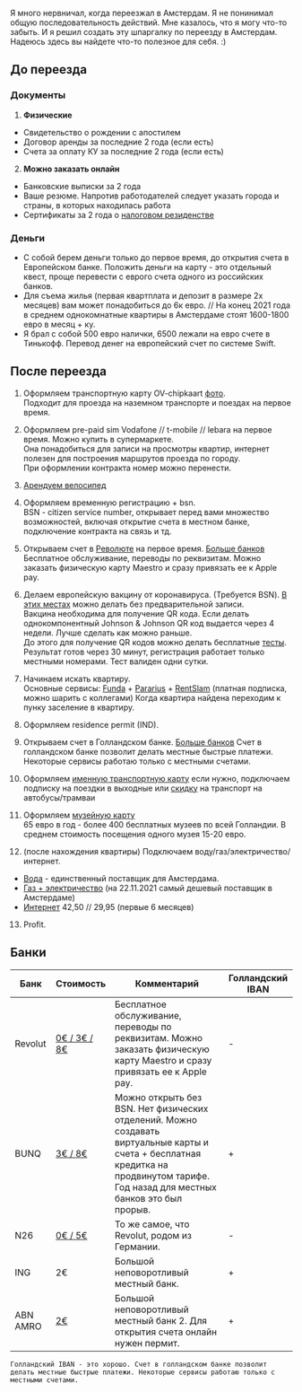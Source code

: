 Я много нервничал, когда переезжал в Амстердам. Я не понинимал общую последовательность действий. Мне казалось, что я могу что-то забыть. И я решил создать эту шпаргалку по переезду в Амстердам. Надеюсь здесь вы найдете что-то полезное для себя. :)

## До переезда

### Документы

1. **Физические**
* Свидетельство о рождении с апостилем 
* Договор аренды за последние 2 года (если есть)
* Cчета за оплату КУ за последние 2 года (если есть)

2. **Можно заказать онлайн**
* Банковские выписки за 2 года
* Ваше резюме. Напротив работодателей следует указать города и страны, в которых находилась работа
* Сертификаты за 2 года о [налоговом резиденстве](https://service.nalog.ru/nrez)

### Деньги
* С собой берем деньги только до первое время, до открытия счета в Европейском банке. Положить деньги на карту - это отдельный квест, проще перевести с еврого счета одного из российских банков. 
* Для съема жилья (первая квартплата и депозит в размере 2х месяцев) вам может понадобиться до 6к евро. // На конец 2021 года в среднем однокомнатные квартиры в Амстердаме стоят 1600-1800 евро в месяц + ку.
* Я брал с собой 500 евро налички, 6500 лежали на евро счете в Тинькофф. Перевод денег на европейский счет по системе Swift.

## После переезда

1. Оформляем транспортную карту OV-chipkaart [фото](https://www.amsterdamtips.com/news/wp-content/uploads/2019/01/ov-chipkaart.jpg).  
Подходит для проезда на наземном транспорте и поездах на первое время. 

2. Оформляем pre-paid sim Vodafone // t-mobile // lebara на первое время. Можно купить в супермаркете.  
Она понадобиться для записи на просмотры квартир, интернет полезен для построения маршрутов проезда по городу.  
При оформлении контракта номер можно перенести. 

3. [Арендуем велосипед](https://swapfiets.nl/)

4. Оформляем временную регистрацию + bsn.  
BSN - citizen service number, открывает перед вами множество возможностей, включая открытие счета в местном банке, подключение контракта на связь и тд.

5. Открываем счет в [Революте](https://www.revolut.com/) на первое время. [Больше банков](#Банки)
Бесплатное обслуживание, переводы по реквизитам. Можно заказать физическую карту Maestro и сразу привязать ее к Apple pay.

6. Делаем европейскую вакцину от коронавируса. (Требуется BSN). [В этих местах](https://www.ggd.amsterdam.nl/coronavirus/coronavaccinatie-locaties-amsterdam/) можно делать без предварительной записи.   
Вакцина необходима для получение QR кода. Если делать однокомпонентный Johnson & Johnson QR код выдается через 4 недели. Лучше сделать как можно раньше.  
До этого для получение QR кодов можно делать бесплатные [тесты](https://afspraak.testenvoortoegang.org/evenement/type). Результат готов через 30 минут, регистрация работает только местными номерами. Тест валиден одни сутки. 

7. Начинаем искать квартиру.  
Основные сервисы: [Funda](https://www.funda.nl/en/huur/) + [Pararius](https://www.pararius.com/english) + [RentSlam](https://rentslam.com/en/) (платная подписка, можно шарить с коллегами)
Когда квартира найдена переходим к пунку заселение в квартиру. 

8. Оформляем residence permit (IND).  

9. Открываем счет в Голландском банке. [Больше банков](#Банки)
Счет в голландском банке позволит делать местные быстрые платежи. Некоторые сервисы работаю только с местными счетами. 

10. Оформляем [именную транспортную карту](https://www.ov-chipkaart.nl/purchase-an-ov-chipkaart/apply-for-personal-ov-chipkaart.htm)
если нужно, подключаем подписку на поездки в выходные или
[скидку](https://www.connexxion.nl/nl/shop/kortingsproduct/zwam-dal-voordeel) на транспорт на автобусы/трамваи

11. Оформляем [музейную карту](https://www.museum.nl/en/museumpass)  
65 евро в год - более 400 бесплатных музеев по всей Голландии. В среднем стоимость посещения одного музея 15-20 евро.

12. (после нахождения квартиры) Подключаем воду/газ/электричество/интернет.  
* [Вода](https://www.waternet.nl/) - единственный поставщик для Амстердама.
* [Газ + электричество](https://vandebron.nl/) (на 22.11.2021 самый дешевый поставщик в Амстердаме)
* [Интернет](https://www.ziggo.nl/internet/start)   42,50 // 29,95 (первые 6 месяцев) 

13. Profit.


## Банки

| Банк       | Стоимость | Комментарий                                                                                                       | Голландский IBAN   |
|------------|-----------|-------------------------------------------------------------------------------------------------------------------|---|
| Revolut    | [0€ / 3€ / 8€](https://www.revolut.com/en-NL/our-pricing-plans)      | Бесплатное обслуживание, переводы по реквизитам. Можно заказать физическую карту Maestro и сразу привязать ее к Apple pay.  | -  |
| BUNQ       | [3€ / 8€](https://www.bunq.com/benefits)   | Можно открыть без BSN. Нет физических отделений. Можно создавать виртуальные карты и счета + бесплатная кредитка на продвинутом тарифе. Год назад для местных банков это был прорыв.       | +   |
| N26        | [0€ / 5€](https://n26.com/en-eu/plans)   | То же самое, что Revolut, родом из Германии.         | -  |
| ING        | 2€       | Большой неповоротливый местный банк.                                                                  | +  |
| ABN AMRO   | [2€](https://www.abnamro.nl/en/personal/payments/fees/everyday-banking.html)      | Большой неповоротливый местный банк 2. Для открытия счета онлайн нужен пермит.                                   | +  |

```
Голландский IBAN - это хорошо. Счет в голландском банке позволит делать местные быстрые платежи. Некоторые сервисы работаю только с местными счетами.
```
